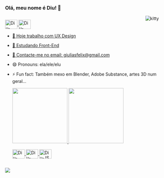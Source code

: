 ### Olá, meu nome é Diu! 👋

<img align="right" alt="kitty" src="http://clipart-library.com/image_gallery/n1582649.gif">

##

  <div>
  <a href ="http://https://www.behance.net/unnole" target="_blank"><img align="center" alt="Diu-HTML" height="30" width="40" src="https://cdn.jsdelivr.net/gh/devicons/devicon/icons/behance/behance-original.svg" />
  <a href ="https://www.linkedin.com/in/giulia-felix-56b65b14a/" target="_blank"><img align="center" alt="Diu-HTML" height="30" width="40" src="https://cdn.jsdelivr.net/gh/devicons/devicon/icons/linkedin/linkedin-original.svg" />
          
  </div>

- 🔭 Hoje trabalho com UX Design
- 🌱 Estudando Front-End
- 💬 Contacte-me no email: giuliasfelix@gmail.com
- 😄 Pronouns: ela/ele/elu
- ⚡ Fun fact: Também mexo em Blender, Adobe Substance, artes 3D num geral...

  <div>
    <a href="https://github.com/diufelix">
    <img height="180em" src="https://github-readme-stats.vercel.app/api?username=diufelix&show_icons=true&theme=light&include_all_commits=true&count_private=true"/>
    <img height="180em" src="https://github-readme-stats.vercel.app/api/top-langs/?username=diufelix&layout=compact&langs_count=16&theme=light"/>
  </div>
  
  <div style="display: inline_block"><br>
    <img align="center" alt="Diu-HTML" height="30" width="40" src="https://cdn.jsdelivr.net/gh/devicons/devicon/icons/html5/html5-original-wordmark.svg" />
    <img align="center" alt="Diu-CSS" height="30" width="40" src="https://cdn.jsdelivr.net/gh/devicons/devicon/icons/css3/css3-original-wordmark.svg" />
    <img align="center" alt="Diu-JS" height="30" width="40" src="https://cdn.jsdelivr.net/gh/devicons/devicon/icons/javascript/javascript-original.svg" />
  </div>
 
  ##
  
<a href ="mailto:giuliasfelix@gmail.com"><img src="https://img.shields.io/badge/Gmail-D14836?style=for-the-badge&logo=gmail&logoColor=white" target="_blank"></a>
